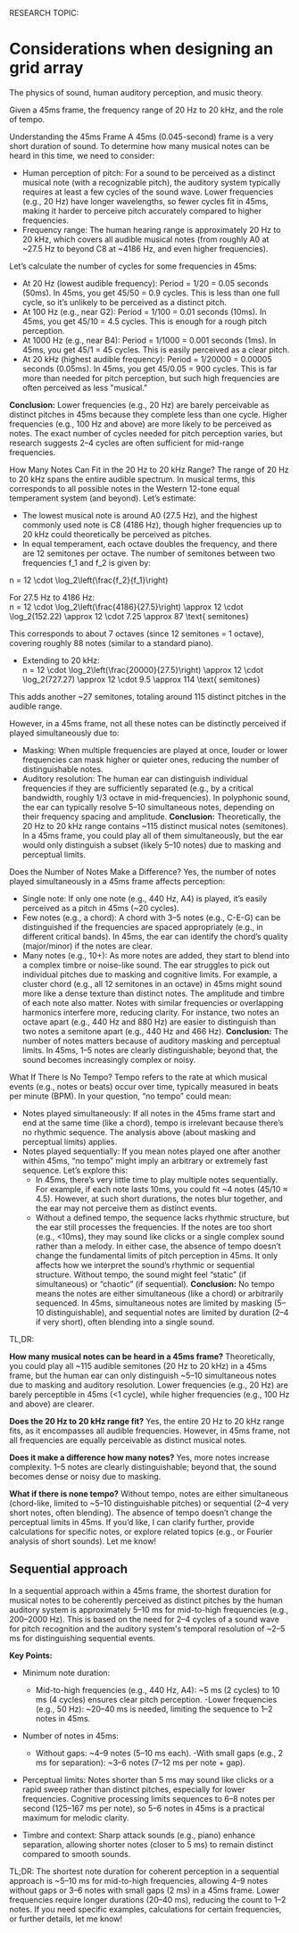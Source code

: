 RESEARCH
TOPIC:
# Considerations when designing an grid array

The physics of sound, human auditory perception, and music theory. 

Given a 45ms frame, the frequency range of 20 Hz to 20 kHz, and the role of tempo.

Understanding the 45ms Frame
A 45ms (0.045-second) frame is a very short duration of sound. To determine how many musical notes can be heard in this time, we need to consider:
- Human perception of pitch: For a sound to be perceived as a distinct musical note (with a recognizable pitch), the auditory system typically requires at least a few cycles of the sound wave. Lower frequencies (e.g., 20 Hz) have longer wavelengths, so fewer cycles fit in 45ms, making it harder to perceive pitch accurately compared to higher frequencies.
- Frequency range: The human hearing range is approximately 20 Hz to 20 kHz, which covers all audible musical notes (from roughly A0 at ~27.5 Hz to beyond C8 at ~4186 Hz, and even higher frequencies).

Let’s calculate the number of cycles for some frequencies in 45ms:
- At 20 Hz (lowest audible frequency):
Period = 1/20 = 0.05 seconds (50ms). In 45ms, you get 45/50 = 0.9 cycles. This is less than one full cycle, so it’s unlikely to be perceived as a distinct pitch.
- At 100 Hz (e.g., near G2):
Period = 1/100 = 0.01 seconds (10ms). In 45ms, you get 45/10 = 4.5 cycles. This is enough for a rough pitch perception.
- At 1000 Hz (e.g., near B4):
Period = 1/1000 = 0.001 seconds (1ms). In 45ms, you get 45/1 = 45 cycles. This is easily perceived as a clear pitch.
- At 20 kHz (highest audible frequency):
Period = 1/20000 = 0.00005 seconds (0.05ms). In 45ms, you get 45/0.05 = 900 cycles. This is far more than needed for pitch perception, but such high frequencies are often perceived as less "musical."

**Conclusion:** Lower frequencies (e.g., 20 Hz) are barely perceivable as distinct pitches in 45ms because they complete less than one cycle. Higher frequencies (e.g., 100 Hz and above) are more likely to be perceived as notes. The exact number of cycles needed for pitch perception varies, but research suggests 2–4 cycles are often sufficient for mid-range frequencies.

How Many Notes Can Fit in the 20 Hz to 20 kHz Range?
The range of 20 Hz to 20 kHz spans the entire audible spectrum. In musical terms, this corresponds to all possible notes in the Western 12-tone equal temperament system (and beyond). Let’s estimate:
- The lowest musical note is around A0 (27.5 Hz), and the highest commonly used note is C8 (4186 Hz), though higher frequencies up to 20 kHz could theoretically be perceived as pitches.
- In equal temperament, each octave doubles the frequency, and there are 12 semitones per octave. The number of semitones between two frequencies 
f_1 and f_2 is given by:
  
n = 12 \cdot \log_2\left(\frac{f_2}{f_1}\right)

For 27.5 Hz to 4186 Hz:  
n = 12 \cdot \log_2\left(\frac{4186}{27.5}\right) \approx 12 \cdot \log_2(152.22) \approx 12 \cdot 7.25 \approx 87 \text{ semitones}

This corresponds to about 7 octaves (since 12 semitones = 1 octave), covering roughly 88 notes (similar to a standard piano).
- Extending to 20 kHz:  
n = 12 \cdot \log_2\left(\frac{20000}{27.5}\right) \approx 12 \cdot \log_2(727.27) \approx 12 \cdot 9.5 \approx 114 \text{ semitones}

This adds another ~27 semitones, totaling around 115 distinct pitches in the audible range.

However, in a 45ms frame, not all these notes can be distinctly perceived if played simultaneously due to:
- Masking: When multiple frequencies are played at once, louder or lower frequencies can mask higher or quieter ones, reducing the number of distinguishable notes.
- Auditory resolution: The human ear can distinguish individual frequencies if they are sufficiently separated (e.g., by a critical bandwidth, roughly 1/3 octave in mid-frequencies). In polyphonic sound, the ear can typically resolve 5–10 simultaneous notes, depending on their frequency spacing and amplitude.
**Conclusion:** Theoretically, the 20 Hz to 20 kHz range contains ~115 distinct musical notes (semitones). In a 45ms frame, you could play all of them simultaneously, but the ear would only distinguish a subset (likely 5–10 notes) due to masking and perceptual limits.

Does the Number of Notes Make a Difference?
Yes, the number of notes played simultaneously in a 45ms frame affects perception:
- Single note: If only one note (e.g., 440 Hz, A4) is played, it’s easily perceived as a pitch in 45ms (~20 cycles).
- Few notes (e.g., a chord): A chord with 3–5 notes (e.g., C-E-G) can be distinguished if the frequencies are spaced appropriately (e.g., in different critical bands). In 45ms, the ear can identify the chord’s quality (major/minor) if the notes are clear.
- Many notes (e.g., 10+): As more notes are added, they start to blend into a complex timbre or noise-like sound. The ear struggles to pick out individual pitches due to masking and cognitive limits. For example, a cluster chord (e.g., all 12 semitones in an octave) in 45ms might sound more like a dense texture than distinct notes.
The amplitude and timbre of each note also matter. Notes with similar frequencies or overlapping harmonics interfere more, reducing clarity. For instance, two notes an octave apart (e.g., 440 Hz and 880 Hz) are easier to distinguish than two notes a semitone apart (e.g., 440 Hz and 466 Hz).
**Conclusion:** The number of notes matters because of auditory masking and perceptual limits. In 45ms, 1–5 notes are clearly distinguishable; beyond that, the sound becomes increasingly complex or noisy.

What If There Is No Tempo?
Tempo refers to the rate at which musical events (e.g., notes or beats) occur over time, typically measured in beats per minute (BPM). In your question, “no tempo” could mean:
- Notes played simultaneously: If all notes in the 45ms frame start and end at the same time (like a chord), tempo is irrelevant because there’s no rhythmic sequence. The analysis above (about masking and perceptual limits) applies.
- Notes played sequentially: If you mean notes played one after another within 45ms, “no tempo” might imply an arbitrary or extremely fast sequence. Let’s explore this:
  - In 45ms, there’s very little time to play multiple notes sequentially. For example, if each note lasts 10ms, you could fit ~4 notes (45/10 ≈ 4.5). However, at such short durations, the notes blur together, and the ear may not perceive them as distinct events.
  - Without a defined tempo, the sequence lacks rhythmic structure, but the ear still processes the frequencies. If the notes are too short (e.g., <10ms), they may sound like clicks or a single complex sound rather than a melody.
In either case, the absence of tempo doesn’t change the fundamental limits of pitch perception in 45ms. It only affects how we interpret the sound’s rhythmic or sequential structure. Without tempo, the sound might feel “static” (if simultaneous) or “chaotic” (if sequential).
**Conclusion:** No tempo means the notes are either simultaneous (like a chord) or arbitrarily sequenced. In 45ms, simultaneous notes are limited by masking (5–10 distinguishable), and sequential notes are limited by duration (2–4 if very short), often blending into a single sound.

TL,DR:

**How many musical notes can be heard in a 45ms frame?**
Theoretically, you could play all ~115 audible semitones (20 Hz to 20 kHz) in a 45ms frame, but the human ear can only distinguish ~5–10 simultaneous notes due to masking and auditory resolution. Lower frequencies (e.g., 20 Hz) are barely perceptible in 45ms (<1 cycle), while higher frequencies (e.g., 100 Hz and above) are clearer.

**Does the 20 Hz to 20 kHz range fit?**
Yes, the entire 20 Hz to 20 kHz range fits, as it encompasses all audible frequencies. However, in 45ms frame, not all frequencies are equally perceivable as distinct musical notes.

**Does it make a difference how many notes?**
Yes, more notes increase complexity. 1–5 notes are clearly distinguishable; beyond that, the sound becomes dense or noisy due to masking.

**What if there is none tempo?**
Without tempo, notes are either simultaneous (chord-like, limited to ~5–10 distinguishable pitches) or sequential (2–4 very short notes, often blending). The absence of tempo doesn’t change the perceptual limits in 45ms.
If you’d like, I can clarify further, provide calculations for specific notes, or explore related topics (e.g., or Fourier analysis of short sounds). Let me know!

## Sequential approach 

In a sequential approach within a 45ms frame, the shortest duration for musical notes to be coherently perceived as distinct pitches by the human auditory system is approximately 5–10 ms for mid-to-high frequencies (e.g., 200–2000 Hz). This is based on the need for 2–4 cycles of a sound wave for pitch recognition and the auditory system's temporal resolution of ~2–5 ms for distinguishing sequential events.

**Key Points:**

- Minimum note duration: 
  - Mid-to-high frequencies (e.g., 440 Hz, A4): ~5 ms (2 cycles) to 10 ms (4 cycles) ensures clear pitch perception.
   -Lower frequencies (e.g., 50 Hz): ~20–40 ms is needed, limiting the sequence to 1–2 notes in 45ms.

- Number of notes in 45ms:
   - Without gaps: ~4–9 notes (5–10 ms each).
   -With small gaps (e.g., 2 ms for separation): ~3–6 notes (7–12 ms per note + gap).

- Perceptual limits: Notes shorter than 5 ms may sound like clicks or a rapid sweep rather than distinct pitches, especially for lower frequencies. Cognitive processing limits sequences to 6–8 notes per second (125–167 ms per note), so 5–6 notes in 45ms is a practical maximum for melodic clarity.

- Timbre and context: Sharp attack sounds (e.g., piano) enhance separation, allowing shorter notes (closer to 5 ms) to remain distinct compared to smooth sounds.

TL;DR:
The shortest note duration for coherent perception in a sequential approach is ~5–10 ms for mid-to-high frequencies, allowing 4–9 notes without gaps or 3–6 notes with small gaps (2 ms) in a 45ms frame. Lower frequencies require longer durations (20–40 ms), reducing the count to 1–2 notes.
If you need specific examples, calculations for certain frequencies, or further details, let me know!

